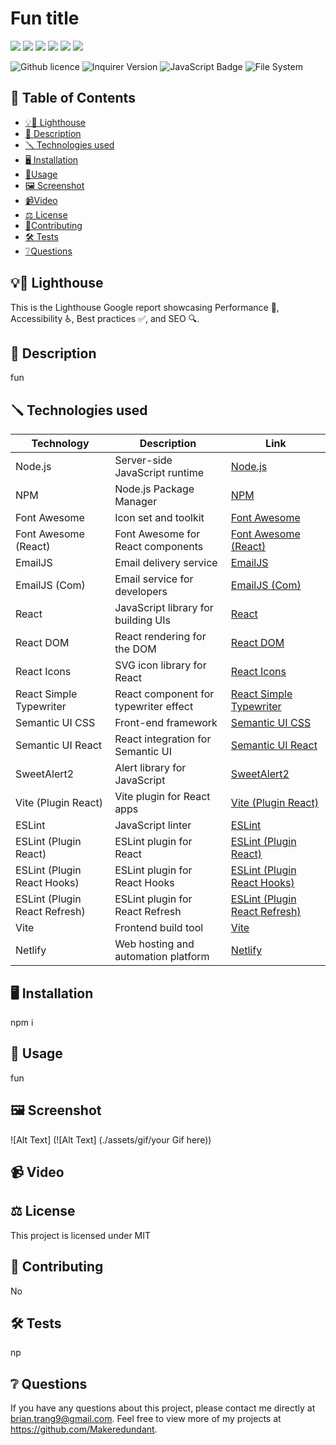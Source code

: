 # Fun title
![](https://forthebadge.com/images/badges/built-with-love.svg)
![](https://forthebadge.com/images/badges/uses-html.svg)
![](https://forthebadge.com/images/badges/made-with-javascript.svg)
![](https://forthebadge.com/images/badges/contains-cat-gifs.svg)
![](https://forthebadge.com/images/badges/powered-by-electricity.svg)
![](https://forthebadge.com/images/badges/makes-people-smile.svg)

![Github licence](http://img.shields.io/badge/license-MIT-blue.svg)
![Inquirer Version](https://img.shields.io/badge/Inquirer-8.2.4-blue.svg)
![JavaScript Badge](https://img.shields.io/badge/JavaScript-100%25-yellow.svg)
![File System](https://img.shields.io/badge/File%20System-Implemented-green.svg)

## 📓 Table of Contents
- [💡🏡 Lighthouse](#-lighthouse)
- [📄 Description](#-description)
- [🪛 Technologies used](#-technologies-used)
- [🖥️ Installation](#️installation)
- [💬Usage](#usage)
- [🖼️ Screenshot](#%EF%B8%8FScreenshot)
- [📹Video](#video)
- [⚖️ License](#️license)
- [🤝Contributing](#contributing)
- [🛠️ Tests](#️tests)
- [❔Questions](#questions)

## 💡🏡 Lighthouse
This is the Lighthouse Google report showcasing Performance 🚀, Accessibility ♿️, Best practices ✅, and SEO 🔍.

## 📄 Description 
fun

## 🪛 Technologies used 
| Technology              | Description                           | Link                                       |
|-------------------------|---------------------------------------|--------------------------------------------|
| Node.js                 | Server-side JavaScript runtime         | [Node.js](https://nodejs.org/)             |
| NPM                     | Node.js Package Manager               | [NPM](https://www.npmjs.com/)             |
| Font Awesome            | Icon set and toolkit                  | [Font Awesome](https://fontawesome.com/)   |
| Font Awesome (React)    | Font Awesome for React components     | [Font Awesome (React)](https://fontawesome.com/) |
| EmailJS                 | Email delivery service                 | [EmailJS](https://www.emailjs.com/)       |
| EmailJS (Com)           | Email service for developers          | [EmailJS (Com)](https://www.emailjs.com/) |
| React                   | JavaScript library for building UIs   | [React](https://reactjs.org/)             |
| React DOM               | React rendering for the DOM           | [React DOM](https://reactjs.org/)         |
| React Icons             | SVG icon library for React            | [React Icons](https://react-icons.github.io/react-icons/) |
| React Simple Typewriter | React component for typewriter effect | [React Simple Typewriter](https://www.npmjs.com/package/react-simple-typewriter) |
| Semantic UI CSS         | Front-end framework                   | [Semantic UI CSS](https://semantic-ui.com/) |
| Semantic UI React       | React integration for Semantic UI      | [Semantic UI React](https://react.semantic-ui.com/) |
| SweetAlert2             | Alert library for JavaScript          | [SweetAlert2](https://sweetalert2.github.io/) |
| Vite (Plugin React)     | Vite plugin for React apps            | [Vite (Plugin React)](https://github.com/vitejs/vite) |
| ESLint                  | JavaScript linter                     | [ESLint](https://eslint.org/)             |
| ESLint (Plugin React)   | ESLint plugin for React               | [ESLint (Plugin React)](https://eslint.org/) |
| ESLint (Plugin React Hooks) | ESLint plugin for React Hooks      | [ESLint (Plugin React Hooks)](https://www.npmjs.com/package/eslint-plugin-react-hooks) |
| ESLint (Plugin React Refresh) | ESLint plugin for React Refresh  | [ESLint (Plugin React Refresh)](https://www.npmjs.com/package/eslint-plugin-react-refresh) |
| Vite                    | Frontend build tool                   | [Vite](https://vitejs.dev/)               |
| Netlify                 | Web hosting and automation platform  | [Netlify](https://www.netlify.com/)       |
  
    
## 🖥️ Installation 
 npm i
  
## 💬 Usage 
fun


## 🖼️ Screenshot
![Alt Text] (![Alt Text] (./assets/gif/your Gif here))


## 📹 Video
  
## ⚖️ License 
This project is licensed under MIT
  
## 🤝 Contributing 
No
  
## 🛠️ Tests
np
 
## ❔ Questions
If you have any questions about this project, please contact me directly at brian.trang9@gmail.com. Feel free to view more of my projects at https://github.com/Makeredundant.